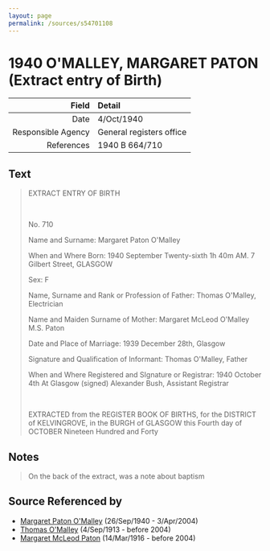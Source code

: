 ```yaml
---
layout: page
permalink: /sources/s54701108
---
```


# 1940 O'MALLEY, MARGARET PATON (Extract entry of Birth)

Field | Detail
---:|:---
Date | 4/Oct/1940
Responsible Agency | General registers office
References | 1940 B 664/710

## Text

> EXTRACT ENTRY OF BIRTH
>
> <br/>
>
> No. 710
>
> Name and Surname: Margaret Paton O'Malley
>
> When and Where Born: 1940 September Twenty-sixth 1h 40m AM. 7 Gilbert Street, GLASGOW
>
> Sex: F
>
> Name, Surname and Rank or Profession of Father: Thomas O'Malley, Electrician
>
> Name and Maiden Surname of Mother: Margaret McLeod O'Malley M.S. Paton
>
> Date and Place of Marriage: 1939 December 28th, Glasgow
>
> Signature and Qualification of Informant: Thomas O'Malley, Father
>
> When and Where Registered and SIgnature or Registrar: 1940 October 4th At Glasgow (signed) Alexander Bush, Assistant Registrar
>
> <br/>
>
> EXTRACTED from the REGISTER BOOK OF BIRTHS, for the DISTRICT of KELVINGROVE, in the BURGH of GLASGOW this Fourth day of OCTOBER Nineteen Hundred and Forty
>

## Notes

> On the back of the extract, was a note about baptism
>


## Source Referenced by

* [Margaret Paton O'Malley](../people/@46723082@-margaret-paton-o'malley-b1940-9-26-d2004-4-3.md) (26/Sep/1940 - 3/Apr/2004)
* [Thomas O'Malley](../people/@12568152@-thomas-o'malley-b1913-9-4-d2004.md) (4/Sep/1913 - before 2004)
* [Margaret McLeod Paton](../people/@56209708@-margaret-mcleod-paton-b1916-3-14-d2004.md) (14/Mar/1916 - before 2004)
